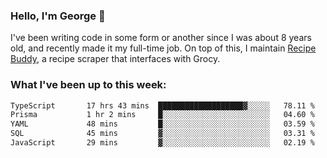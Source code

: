 ### Hello, I'm George 👋

I've been writing code in some form or another since I was about 8 years old, and recently made it my full-time job. On top of this, I maintain [Recipe Buddy](https://github.com/georgegebbett/recipe-buddy), a recipe scraper that interfaces with Grocy.  

<!--
**georgegebbett/georgegebbett** is a ✨ _special_ ✨ repository because its `README.md` (this file) appears on your GitHub profile.

Here are some ideas to get you started:

- 🔭 I’m currently working on ...
- 🌱 I’m currently learning ...
- 👯 I’m looking to collaborate on ...
- 🤔 I’m looking for help with ...
- 💬 Ask me about ...
- 📫 How to reach me: ...
- 😄 Pronouns: ...
- ⚡ Fun fact: ...
-->

### What I've been up to this week:
<!--START_SECTION:waka-->

```txt
TypeScript       17 hrs 43 mins  ███████████████████▓░░░░░   78.11 %
Prisma           1 hr 2 mins     █░░░░░░░░░░░░░░░░░░░░░░░░   04.60 %
YAML             48 mins         █░░░░░░░░░░░░░░░░░░░░░░░░   03.59 %
SQL              45 mins         ▓░░░░░░░░░░░░░░░░░░░░░░░░   03.31 %
JavaScript       29 mins         ▓░░░░░░░░░░░░░░░░░░░░░░░░   02.19 %
```

<!--END_SECTION:waka-->
